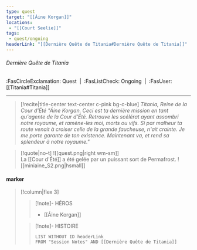 ```yaml
---
type: quest
target: "[[Áine Korgan]]"
locations:
 - "[[Court Seelie]]"
tags:
 - quest/ongoing
headerLink: "[[Dernière Quête de Titania#Dernière Quête de Titania]]"
---
```

###### Dernière Quête de Titania
<span class="sub2">:FasCircleExclamation: Quest&nbsp;&nbsp;|&nbsp;&nbsp;:FasListCheck: Ongoing&nbsp;&nbsp;|&nbsp;&nbsp;:FasUser: [[Titania#Titania]]</span>
___

> [!recite|title-center text-center c-pink bg-c-blue] *Titania, Reine de la Cour d'Été*
> *"Áine Korgan. Ceci est ta dernière mission en tant qu'agente de la Cour d'Été. Retrouve les scélérat ayant assombri notre royaume, et ramène-les moi, morts ou vifs. Si par malheur ta route venait à croiser celle de la grande faucheuse, n'ait crainte. Je me porte garante de ton existence. Maintenant va, et rend sa splendeur à notre royaume."*

> [!quote|no-t]
>![[quest.png|right wm-sm]]  
> La [[Cour d'Été]] a été gelée par un puissant sort de Permafrost.
> ![[miniaine_S2.png|hsmall]]

#### marker
> [!column|flex 3]
> >[!note]- HÉROS
> >- [[Áine Korgan]]
> 
>>[!note]- HISTOIRE
>>```dataview
>>LIST WITHOUT ID headerLink
>>FROM "Session Notes" AND [[Dernière Quête de Titania]]

